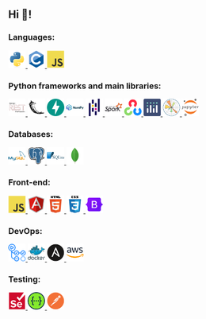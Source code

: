<h2 align="left">Hi 👋! </h2>

### Languages:
<p>
  <a href="https://www.python.org" target="_blank">
    <img src="https://github.com/devicons/devicon/blob/master/icons/python/python-original.svg" title="Python" alt="Python" width="35" height="35"/>
  </a>
  <a href="https://en.wikipedia.org/wiki/C_(programming_language)" target="_blank">
    <img src="https://github.com/devicons/devicon/blob/master/icons/c/c-original.svg" title="C" alt="C" width="35" height="35"/>
  </a>
  <a href="https://developer.mozilla.org/en-US/docs/Web/JavaScript" target="_blank">
    <img src="https://github.com/devicons/devicon/blob/master/icons/javascript/javascript-original.svg" title="JavaScript" alt="JavaScript" width="35" height="35"/>
  </a>
</p>

### Python frameworks and main libraries:
<p>
  <a href="https://www.djangoproject.com/" target="_blank">
    <img src="https://github.com/devicons/devicon/blob/master/icons/djangorest/djangorest-original-wordmark.svg" title="Django" alt="Django" width="35" height="35"/>
  </a>
  <a href="https://flask.palletsprojects.com/" target="_blank">
    <img src="https://github.com/devicons/devicon/blob/master/icons/flask/flask-original.svg" title="Flask" alt="Flask" width="35" height="35"/>
  </a>
  <a href="https://fastapi.tiangolo.com/" target="_blank">
    <img src="https://github.com/devicons/devicon/blob/master/icons/fastapi/fastapi-original.svg" title="FastApi" alt="FastApi" width="35" height="35"/>
  </a>
  <a href="https://numpy.org/" target="_blank">
    <img src="https://github.com/devicons/devicon/blob/master/icons/numpy/numpy-original-wordmark.svg" title="Numpy" alt="Numpy" width="35" height="35"/>
  </a>
  <a href="https://pandas.pydata.org/" target="_blank">
    <img src="https://github.com/devicons/devicon/blob/master/icons/pandas/pandas-original.svg" title="Pandas" alt="Pandas" width="35" height="35"/>
  </a>
  <a href="https://spark.apache.org/docs/latest/api/python/" target="_blank">
    <img src="https://github.com/devicons/devicon/blob/master/icons/apachespark/apachespark-original-wordmark.svg" title="PySpark" alt="PySpark" width="35" height="35"/>
  </a>
  <a href="https://opencv.org/" target="_blank">
    <img src="https://github.com/devicons/devicon/blob/master/icons/opencv/opencv-original.svg" title="OpenCV" alt="OpenCV" width="35" height="35"/>
  </a>
  <a href="https://plotly.com/" target="_blank">
    <img src="https://github.com/devicons/devicon/blob/master/icons/plotly/plotly-original.svg" title="Plotly" alt="Plotly" width="35" height="35"/>
  </a>
  <a href="https://matplotlib.org/" target="_blank">
    <img src="https://github.com/devicons/devicon/blob/master/icons/matplotlib/matplotlib-original.svg" title="Matplotlib" alt="Matplotlib" width="35" height="35"/>
  </a>
  <a href="https://jupyter.org/" target="_blank">
    <img src="https://github.com/devicons/devicon/blob/master/icons/jupyter/jupyter-original-wordmark.svg" title="Jupyter" alt="Jupyter" width="35" height="35"/>
  </a>
</p>

### Databases:
<p>
  <a href="https://www.mysql.com/" target="_blank">
    <img src="https://github.com/devicons/devicon/blob/master/icons/mysql/mysql-original-wordmark.svg" title="MySQL" alt="MySQL" width="35" height="35"/>
  </a>
  <a href="https://www.postgresql.org/" target="_blank">
    <img src="https://github.com/devicons/devicon/blob/master/icons/postgresql/postgresql-original.svg" title="Postgres" alt="Postgres" width="35" height="35"/>
  </a>
  <a href="https://www.sqlite.org/index.html" target="_blank">
    <img src="https://github.com/devicons/devicon/blob/master/icons/sqlite/sqlite-original-wordmark.svg" title="SQLite" alt="SQLite" width="35" height="35"/>
  </a>
  <a href="https://www.mongodb.com/" target="_blank">
    <img src="https://github.com/devicons/devicon/blob/master/icons/mongodb/mongodb-original.svg" title="MongoDB" alt="MongoDB" width="35" height="35"/>
  </a>
</p>

### Front-end:
<p>
  <a href="https://developer.mozilla.org/en-US/docs/Web/JavaScript" target="_blank">
    <img src="https://github.com/devicons/devicon/blob/master/icons/javascript/javascript-original.svg" title="JavaScript" alt="JavaScript" width="35" height="35"/>
  </a>
  <a href="https://angular.io/" target="_blank">
    <img src="https://github.com/devicons/devicon/blob/master/icons/angularjs/angularjs-original.svg" title="Angular" alt="Angular" width="35" height="35"/>
  </a>
  <a href="https://developer.mozilla.org/en-US/docs/Web/HTML" target="_blank">
    <img src="https://github.com/devicons/devicon/blob/master/icons/html5/html5-original-wordmark.svg" title="HTML" alt="HTML" width="35" height="35"/>
  </a>
  <a href="https://developer.mozilla.org/en-US/docs/Web/CSS" target="_blank">
    <img src="https://github.com/devicons/devicon/blob/master/icons/css3/css3-original-wordmark.svg" title="CSS" alt="CSS" width="35" height="35"/>
  </a>
  <a href="https://getbootstrap.com/" target="_blank">
    <img src="https://github.com/devicons/devicon/blob/master/icons/bootstrap/bootstrap-original.svg" title="Bootstrap" alt="Bootstrap" width="35" height="35"/>
  </a>
</p>

### DevOps:
<p>
  <a href="https://github.com/features/actions" target="_blank">
    <img src="https://github.com/devicons/devicon/blob/master/icons/githubactions/githubactions-original.svg" title="GitHub Actions" alt="GitHub Actions" width="35" height="35"/>
  </a>
  <a href="https://www.docker.com/" target="_blank">
    <img src="https://github.com/devicons/devicon/blob/master/icons/docker/docker-original-wordmark.svg" title="Docker" alt="Docker" width="35" height="35"/>
  </a>
  <a href="https://www.ansible.com/" target="_blank">
    <img src="https://github.com/devicons/devicon/blob/master/icons/ansible/ansible-original.svg" title="Ansible" alt="Ansible" width="35" height="35"/>
  </a>
  <a href="https://aws.amazon.com/" target="_blank">
    <img src="https://github.com/devicons/devicon/blob/master/icons/amazonwebservices/amazonwebservices-original-wordmark.svg" title="AWS" alt="AWS" width="35" height="35"/>
  </a>
</p>

### Testing:
<p>
  <a href="https://www.selenium.dev/" target="_blank">
    <img src="https://github.com/devicons/devicon/blob/master/icons/selenium/selenium-original.svg" title="Selenium" alt="Selenium" width="35" height="35"/>
  </a>
  <a href="https://swagger.io/" target="_blank">
    <img src="https://github.com/devicons/devicon/blob/master/icons/swagger/swagger-original.svg" title="Swagger" alt="Swagger" width="35" height="35"/>
  </a>
  <a href="https://www.postman.com/" target="_blank">
    <img src="https://github.com/devicons/devicon/blob/master/icons/postman/postman-original.svg" title="Postman" alt="Postman" width="35" height="35"/>
  </a>
</p>

###
<!--<p>&nbsp;<img align="center" src="https://github-readme-stats.vercel.app/api?username=DominikZurawski&show_icons=true" alt="DominikZurawski" /></p>
-->
